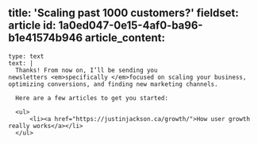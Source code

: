 title: 'Scaling past 1000 customers?'
fieldset: article
id: 1a0ed047-0e15-4af0-ba96-b1e41574b946
article_content:
  -
    type: text
    text: |
      Thanks! From now on, I’ll be sending you newsletters <em>specifically </em>focused on scaling your business, optimizing conversions, and finding new marketing channels.
      
      Here are a few articles to get you started:
      
      <ul>
          <li><a href="https://justinjackson.ca/growth/">How user growth really works</a></li>
      </ul>
      

